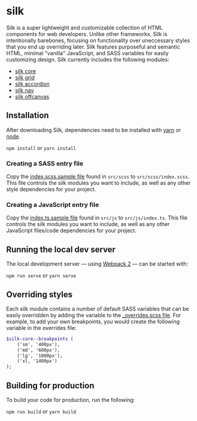 # silk
Silk is a super lightweight and customizable collection of HTML components for web developers. Unlike other frameworks, Silk is intentionally barebones, focusing on functionality over uneccessary styles that you end up overriding later. Silk features purposeful and semantic HTML, minimal "vanilla" JavaScript, and SASS variables for easily customizing design. Silk currently includes the following modules:

 - [silk core](https://github.com/nickrigby/silk-core)
 - [silk grid](https://github.com/nickrigby/silk-grid)
 - [silk accordion](https://github.com/nickrigby/silk-accordion)
 - [silk nav](https://github.com/nickrigby/silk-nav)
 - [silk offcanvas](https://github.com/nickrigby/silk-offcanvas)

## Installation
After downloading Silk, dependencies need to be installed with [yarn](https://yarnpkg.com/lang/en/docs/install/) or [node](https://docs.npmjs.com/getting-started/installing-node).

`npm install` or `yarn install`

### Creating a SASS entry file
Copy the [index.scss.sample file](src/scss/index.scss.sample) found in `src/scss` to `src/scss/index.scss`. This file controls the silk modules you want to include, as well as any other style dependencies for your project.

### Creating a JavaScript entry file
Copy the [index.ts.sample file](src/js/index.ts.sample) found in `src/js` to `src/js/index.ts`. This file controls the silk modules you want to include, as well as any other JavaScript files/code dependencies for your project.

## Running the local dev server
The local development server — using [Webpack 2](webpack.js.org) — can be started with:

`npm run serve` or `yarn serve`

## Overriding styles
Each silk module contains a number of default SASS variables that can be easily overridden by adding the variable to the [_overrides.scss file](src/scss/silk/_overrides.scss). For example, to add your own breakpoints, you would create the following variable in the overrides file:

```scss
$silk-core--breakpoints (
    ('sm', '400px'),
    ('md', '600px'),
    ('lg', '1000px'),
    ('xl, '1400px')
);
```

## Building for production
To build your code for production, run the following:

`npm run build` or  `yarn build`
